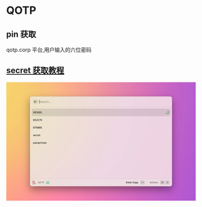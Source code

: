 # QOTP

## pin 获取

qotp.corp 平台,用户输入的六位密码

## [secret 获取教程](https://sourl.cn/4NfR9x)

![QOTP](./metadata/Metadata.png)
